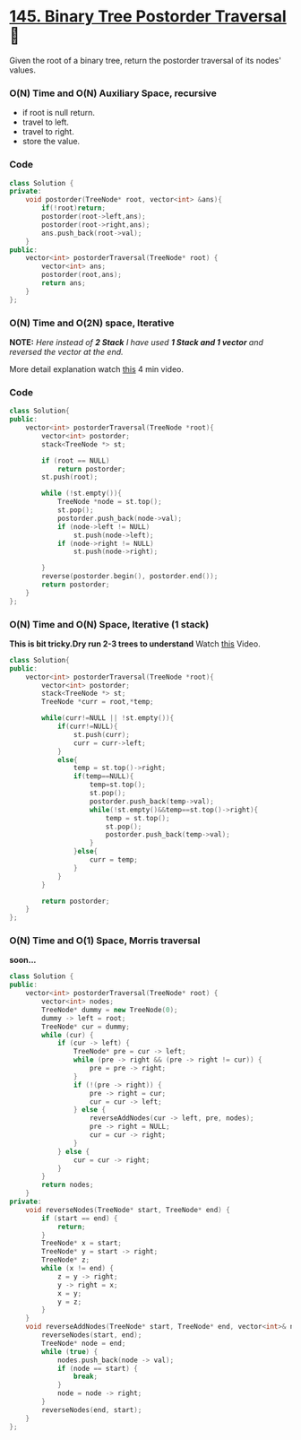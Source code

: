 # [145. Binary Tree Postorder Traversal](https://leetcode.com/problems/binary-tree-postorder-traversal/) 🌟

Given the root of a binary tree, return the postorder traversal of its nodes' values.

### O(N) Time and O(N) Auxiliary Space, recursive

- if root is null return.
- travel to left.
- travel to right.
- store the value.

### Code

```cpp
class Solution {
private:
    void postorder(TreeNode* root, vector<int> &ans){
        if(!root)return;
        postorder(root->left,ans);
        postorder(root->right,ans);
        ans.push_back(root->val);
    }
public:
    vector<int> postorderTraversal(TreeNode* root) {
        vector<int> ans;
        postorder(root,ans);
        return ans;
    }
};
```

### O(N) Time and O(2N) space, Iterative

**NOTE:** _Here instead of ***2 Stack*** I have used ***1 Stack and 1 vector*** and reversed the vector at the end._

More detail explanation watch [this](https://www.youtube.com/watch?v=2YBhNLodD8Q) 4 min video.

### Code

```cpp
class Solution{
public:
    vector<int> postorderTraversal(TreeNode *root){
        vector<int> postorder;
        stack<TreeNode *> st;

        if (root == NULL)
            return postorder;
        st.push(root);

        while (!st.empty()){
            TreeNode *node = st.top();
            st.pop();
            postorder.push_back(node->val);
            if (node->left != NULL)
                st.push(node->left);
            if (node->right != NULL)
                st.push(node->right);

        }
        reverse(postorder.begin(), postorder.end());
        return postorder;
    }
};
```

### O(N) Time and O(N) Space, Iterative (1 stack)

**This is bit tricky.Dry run 2-3 trees to understand**
Watch [this](https://www.youtube.com/watch?v=NzIGLLwZBS8) Video.

```cpp
class Solution{
public:
    vector<int> postorderTraversal(TreeNode *root){
        vector<int> postorder;
        stack<TreeNode *> st;
        TreeNode *curr = root,*temp;

        while(curr!=NULL || !st.empty()){
            if(curr!=NULL){
                st.push(curr);
                curr = curr->left;
            }
            else{
                temp = st.top()->right;
                if(temp==NULL){
                    temp=st.top();
                    st.pop();
                    postorder.push_back(temp->val);
                    while(!st.empty()&&temp==st.top()->right){
                        temp = st.top();
                        st.pop();
                        postorder.push_back(temp->val);
                    }
                }else{
                    curr = temp;
                }
            }
        }

        return postorder;
    }
};
```

### O(N) Time and O(1) Space, Morris traversal

**soon...**

<!-- TODO: Morris traversal -->

```cpp
class Solution {
public:
    vector<int> postorderTraversal(TreeNode* root) {
        vector<int> nodes;
        TreeNode* dummy = new TreeNode(0);
        dummy -> left = root;
        TreeNode* cur = dummy;
        while (cur) {
            if (cur -> left) {
                TreeNode* pre = cur -> left;
                while (pre -> right && (pre -> right != cur)) {
                    pre = pre -> right;
                }
                if (!(pre -> right)) {
                    pre -> right = cur;
                    cur = cur -> left;
                } else {
                    reverseAddNodes(cur -> left, pre, nodes);
                    pre -> right = NULL;
                    cur = cur -> right;
                }
            } else {
                cur = cur -> right;
            }
        }
        return nodes;
    }
private:
    void reverseNodes(TreeNode* start, TreeNode* end) {
        if (start == end) {
            return;
        }
        TreeNode* x = start;
        TreeNode* y = start -> right;
        TreeNode* z;
        while (x != end) {
            z = y -> right;
            y -> right = x;
            x = y;
            y = z;
        }
    }
    void reverseAddNodes(TreeNode* start, TreeNode* end, vector<int>& nodes) {
        reverseNodes(start, end);
        TreeNode* node = end;
        while (true) {
            nodes.push_back(node -> val);
            if (node == start) {
                break;
            }
            node = node -> right;
        }
        reverseNodes(end, start);
    }
};
```
